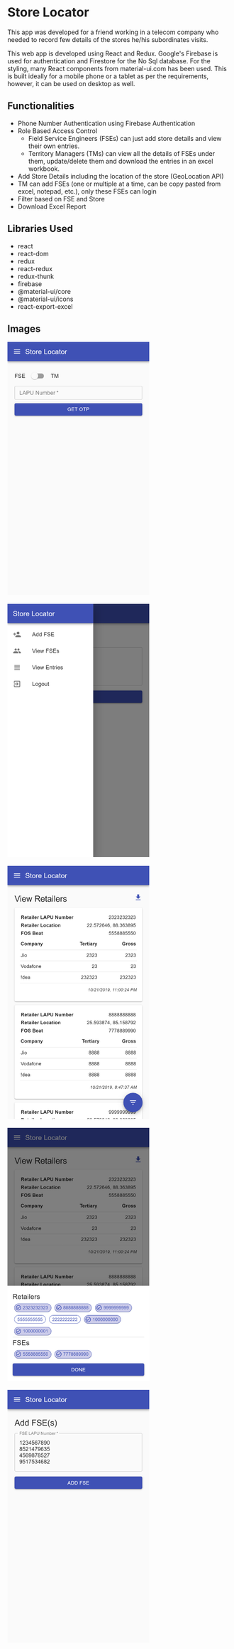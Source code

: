 # Store Locator

This app was developed for a friend working in a telecom company who needed to record few details of the stores he/his subordinates visits.

This web app is developed using React and Redux. Google's Firebase is used for authentication and Firestore for the No Sql database. For the styling, many React components from material-ui.com has been used. This is built ideally for a mobile phone or a tablet as per the requirements, however, it can be used on desktop as well.

## Functionalities
- Phone Number Authentication using Firebase Authentication
- Role Based Access Control
    - Field Service Engineers (FSEs) can just add store details and view their own entries.
    - Territory Managers (TMs) can view all the details of FSEs under them, update/delete them and download the entries in an excel workbook.
- Add Store Details including the location of the store (GeoLocation API)
- TM can add FSEs (one or multiple at a time, can be copy pasted from excel, notepad, etc.), only these FSEs can login
- Filter based on FSE and Store
- Download Excel Report

## Libraries Used
- react
- react-dom
- redux
- react-redux
- redux-thunk
- firebase
- @material-ui/core
- @material-ui/icons
- react-export-excel

## Images
<img src="src/assets/images/Login.png" width="320"><br><br>
<img src="src/assets/images/Navigation.png" width="320"><br><br>
<img src="src/assets/images/ViewRetailers.png" width="320"><br><br>
<img src="src/assets/images/Filters.png" width="320"><br><br>
<img src="src/assets/images/AddFse.png" width="320"><br><br>